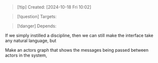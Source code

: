 
>[!tip] Created: [2024-10-18 Fri 10:02]

>[!question] Targets: 

>[!danger] Depends: 

If we simply instilled a discipline, then we can still make the interface take any natural language, but

Make an actors graph that shows the messages being passed between actors in the system,